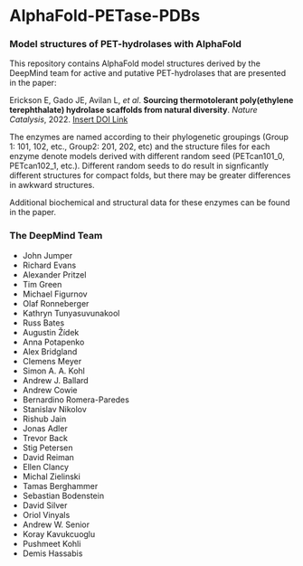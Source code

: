 # AlphaFold-PETase-PDBs
### Model structures of PET-hydrolases with AlphaFold

This repository contains AlphaFold model structures derived by the DeepMind team for active and putative PET-hydrolases that are presented in the paper:

Erickson E, Gado JE, Avilan L, *et al*. **Sourcing thermotolerant poly(ethylene terephthalate) hydrolase scaffolds from natural diversity**. *Nature Catalysis*, 2022. [Insert DOI Link](https://www.nature.com/natcatal/)

The enzymes are named according to their phylogenetic groupings (Group 1: 101, 102, etc., Group2: 201, 202, etc) and the structure files for each enzyme denote models derived with different random seed (PETcan101_0, PETcan102_1, etc.). Different random seeds to do result in signficantly different structures for compact folds, but there may be greater differences in awkward structures.

Additional biochemical and structural data for these enzymes can be found in the paper.




### The DeepMind Team
* John Jumper
* Richard Evans
* Alexander Pritzel
* Tim Green
* Michael Figurnov
* Olaf Ronneberger
* Kathryn Tunyasuvunakool
* Russ Bates
* Augustin Žídek
* Anna Potapenko
* Alex Bridgland
* Clemens Meyer
* Simon A. A. Kohl
* Andrew J. Ballard
* Andrew Cowie
* Bernardino Romera-Paredes
* Stanislav Nikolov
* Rishub Jain
* Jonas Adler
* Trevor Back
* Stig Petersen
* David Reiman
* Ellen Clancy
* Michal Zielinski
* Tamas Berghammer
* Sebastian Bodenstein
* David Silver
* Oriol Vinyals
* Andrew W. Senior
* Koray Kavukcuoglu
* Pushmeet Kohli
* Demis Hassabis





